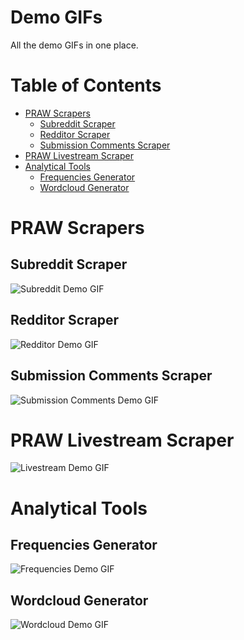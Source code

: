 # Demo GIFs

All the demo GIFs in one place.

# Table of Contents

* [PRAW Scrapers](#praw-scrapers)
    + [Subreddit Scraper](#subreddit-scraper)
    + [Redditor Scraper](#redditor-scraper)
    + [Submission Comments Scraper](#submission-comments-scraper)
* [PRAW Livestream Scraper](#praw-livestream-scraper)
* [Analytical Tools](#analytical-tools)
    + [Frequencies Generator](#frequencies-generator)
    + [Wordcloud Generator](#wordcloud-generator)

# PRAW Scrapers

## Subreddit Scraper

![Subreddit Demo GIF][Subreddit Demo]

## Redditor Scraper

![Redditor Demo GIF][Redditor Demo]

## Submission Comments Scraper

![Submission Comments Demo GIF][Submission Comments Demo]

# PRAW Livestream Scraper

![Livestream Demo GIF][Livestream Demo]

# Analytical Tools

## Frequencies Generator

![Frequencies Demo GIF][Frequencies Demo]

## Wordcloud Generator

![Wordcloud Demo GIF][Wordcloud Demo]

<!-- PRAW SCRAPER DEMO GIFS -->
[Subreddit Demo]: https://github.com/JosephLai241/URS/blob/demo-gifs/Subreddit_demo.gif
[Redditor Demo]: https://github.com/JosephLai241/URS/blob/demo-gifs/Redditor_demo.gif
[Submission Comments Demo]: https://github.com/JosephLai241/URS/blob/demo-gifs/submission_comments_demo.gif

<!-- PRAW LIVESTREAM DEMO GIFS -->
[Livestream Demo]: https://something.com

<!-- ANALYTICAL TOOLS DEMO GIFS -->
[Frequencies Demo]: https://github.com/JosephLai241/URS/blob/demo-gifs/frequencies_generator_demo.gif
[Wordcloud Demo]: https://github.com/JosephLai241/URS/blob/demo-gifs/wordcloud_generator_demo.gif

